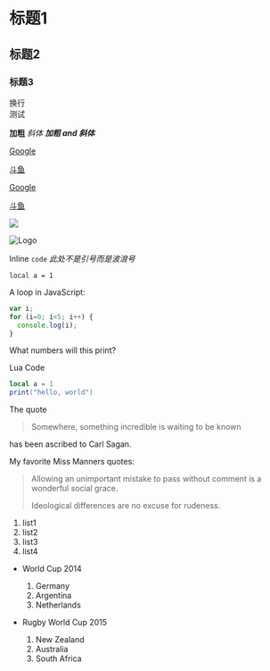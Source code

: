 # 标题1

## 标题2

### 标题3

换行 \
测试

**加粗**  *斜体* ***加粗 and 斜体***

[Google](https://www.google.com.hk)

[斗鱼](https://www.douyu.com)

[Google][Google]

[斗鱼][douyu]

[Google]:https://www.google.com.hk "谷歌香港"
[douyu]:https://www.douyu.com "斗鱼TV"

![](http://commonmark.org/help/images/favicon.png)

![Logo][1]

[1]: http://commonmark.org/help/images/favicon.png "The Markdown logo is Creative Commons"

Inline `code` *此处不是引号而是波浪号*

    local a = 1

A loop in JavaScript:

``` JavaScript
var i;
for (i=0; i<5; i++) {
  console.log(i);
}
```

What numbers will this print?

Lua Code

``` Lua
local a = 1
print("hello, world")
```

The quote

> Somewhere, something incredible is waiting to be known

has been ascribed to Carl Sagan.

My favorite Miss Manners quotes:

> Allowing an unimportant mistake to pass without comment is a wonderful social grace.
>
> Ideological differences are no excuse for rudeness.

1. list1
1. list2
1. list3
1. list4

+ World Cup 2014
  1. Germany
  1. Argentina
  1. Netherlands

+ Rugby World Cup 2015
  1. New Zealand
  1. Australia
  1. South Africa